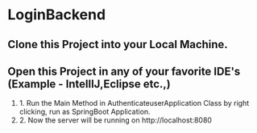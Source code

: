 # LoginBackend
## Clone this Project into your Local Machine.
## Open this Project in any of your favorite IDE's (Example - IntellIJ,Eclipse etc.,)


<ol>
  <li> 1. Run the Main Method in AuthenticateuserApplication Class by right clicking, run as SpringBoot Application. </li>
    <li> 2. Now the server will be running on http://localhost:8080 </li>
</ol>
